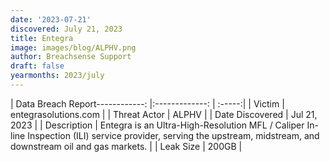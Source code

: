 ```yaml
---
date: '2023-07-21'
discovered: July 21, 2023
title: Entegra
image: images/blog/ALPHV.png
author: Breachsense Support
draft: false
yearmonths: 2023/july
---
```


| Data Breach Report------------:     |:-------------:    | :-----:|
| Victim      | entegrasolutions.com      | 
| Threat Actor      | ALPHV      | 
| Date Discovered      | Jul 21, 2023      | 
| Description      | Entegra is an Ultra-High-Resolution MFL / Caliper In-line Inspection (ILI) service provider, serving the upstream, midstream, and downstream oil and gas markets.      | 
| Leak Size      | 200GB      | 

